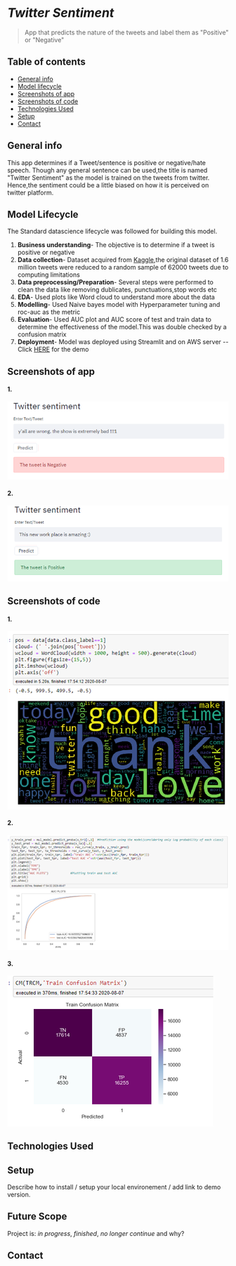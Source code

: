 # *Twitter Sentiment*
> App that predicts the nature of the tweets and label them as "Positive" or "Negative"

## Table of contents
* [General info](#general-info)
* [Model lifecycle](#model-lifecycle)
* [Screenshots of app](#screenshots-of-app)
* [Screenshots of code](#screenshots-of-code)
* [Technologies Used](#technologies-used)
* [Setup](#setup)
* [Contact](#contact)

## General info
This app determines if a Tweet/sentence is positive or negative/hate speech. Though any general sentence can be used,the title is named "Twitter Sentiment" as the model is 
trained on the tweets from twitter. Hence,the sentiment could be a little biased on how it is perceived on twitter platform.

## Model Lifecycle
The Standard datascience lifecycle was followed for building this model.
1. **Business understanding**- The objective is to determine if a tweet is positive or negative
2. **Data collection**- Dataset acquired from [Kaggle](https://www.kaggle.com/kazanova/sentiment140),the original dataset of 1.6 million tweets were reduced to a random sample of 62000 tweets due to computing limitations
3. **Data preprocessing/Preparation**- Several steps were performed to clean the data like removing dublicates, punctuations,stop words etc
4. **EDA**- Used plots like Word cloud to understand more about the data
5. **Modelling**- Used Naive bayes model with Hyperparameter tuning and roc-auc as the metric
6. **Evaluation**- Used AUC plot and AUC score of test and train data to determine the effectiveness of the model.This was double checked by a confusion matrix
7. **Deployment**- Model was deployed using Streamlit and on AWS server --Click [HERE](http://18.191.219.195:8501) for the demo

## Screenshots of app
#### 1.
<img src="https://github.com/JS-Jayasimha-Reddy/twitter_sentiment/blob/master/Images/tweet2.PNG">

#### 2.
<img src="https://github.com/JS-Jayasimha-Reddy/twitter_sentiment/blob/master/Images/tweet1.PNG">


## Screenshots of code
#### 1.
<img src="https://github.com/JS-Jayasimha-Reddy/twitter_sentiment/blob/master/Images/note1.PNG" >

#### 2.
<img src="https://github.com/JS-Jayasimha-Reddy/twitter_sentiment/blob/master/Images/note3.PNG" >

#### 3.
<img src="https://github.com/JS-Jayasimha-Reddy/twitter_sentiment/blob/master/Images/note2.PNG" >


## Technologies Used



## Setup
Describe how to install / setup your local environement / add link to demo version.

## Future Scope
Project is: _in progress_, _finished_, _no longer continue_ and why?

## Contact
